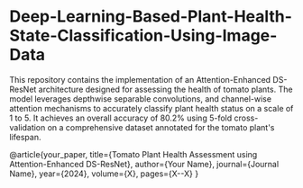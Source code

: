# Deep-Learning-Based-Plant-Health-State-Classification-Using-Image-Data
 This repository contains the implementation of an Attention-Enhanced DS-ResNet architecture designed for assessing the health of tomato plants. The model leverages depthwise separable convolutions, and channel-wise attention mechanisms to accurately classify plant health status on a scale of 1 to 5. It achieves an overall accuracy of 80.2% using 5-fold cross-validation on a comprehensive dataset annotated for the tomato plant's lifespan.

 @article{your_paper,
  title={Tomato Plant Health Assessment using Attention-Enhanced DS-ResNet},
  author={Your Name},
  journal={Journal Name},
  year={2024},
  volume={X},
  pages={X--X}
}

